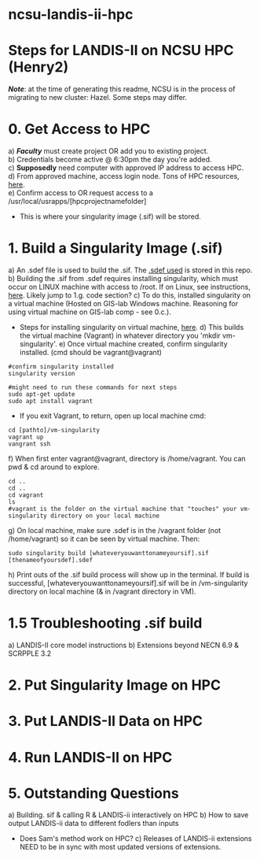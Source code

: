 # ncsu-landis-ii-hpc

# Steps for LANDIS-II on NCSU HPC (Henry2)
***Note***: at the time of generating this readme, NCSU is in the process of migrating to new cluster: Hazel. Some steps may differ.
# 0. Get Access to HPC
a) ***Faculty*** must create project OR add you to existing project.   
b) Credentials become active @ 6:30pm the day you're added.   
c) **Supposedly** need computer with approved IP address to access HPC.   
d) From approved machine, access login node. Tons of HPC resources, [here](https://hpc.ncsu.edu/main.php).  
e) Confirm access to OR request access to a /usr/local/usrapps/[hpcprojectnamefolder]  
  * This is where your singularity image (.sif) will be stored.  
# 1. Build a Singularity Image (.sif)
a) An .sdef file is used to build the .sif. The [.sdef used](https://github.com/kejones8/ncsu-landis-ii-hpc/blob/main/working_hpc_landis-ii.sdef) is stored in this repo.   
b) Building the .sif from .sdef requires installing singularity, which must occur on LINUX machine with access to /root.  If on Linux, see instructions, [here](https://docs.sylabs.io/guides/3.5/admin-guide/installation.html#installation-on-linux). Likely jump to 1.g. code section? 
c) To do this, installed singularity on a virtual machine (Hosted on GIS-lab Windows machine. Reasoning for using virtual machine on GIS-lab comp - see 0.c.).
* Steps for installing singularity on virtual machine, [here](https://docs.sylabs.io/guides/3.5/admin-guide/installation.html#singularity-vagrant-box).
d) This builds the virtual machine (Vagrant) in whatever directory you 'mkdir vm-singularity'.
e) Once virtual machine created, confirm singularity installed. (cmd should be vagrant@vagrant)

```
#confirm singularity installed 
singularity version

#might need to run these commands for next steps
sudo apt-get update
sudo apt install vagrant
```
* If you exit Vagrant, to return, open up local machine cmd:

 ```
 cd [pathto]/vm-singularity
 vagrant up
 vangrant ssh
 ```
   
f) When first enter vagrant@vagrant, directory is /home/vagrant. You can pwd & cd around to explore. 
```
cd ..
cd .. 
cd vagrant 
ls
#vagrant is the folder on the virtual machine that "touches" your vm-singularity directory on your local machine

```
g) On local machine, make sure .sdef is in the /vagrant folder (not /home/vagrant) so it can be seen by virtual machine. Then: 

```
sudo singularity build [whateveryouwanttonameyoursif].sif [thenameofyoursdef].sdef

```
 h) Print outs of the .sif build process will show up in the terminal. If build is successful, [whateveryouwanttonameyoursif].sif will be in /vm-singularity directory on local machine (& in /vagrant directory in VM). 
 
# 1.5 Troubleshooting .sif build
a) LANDIS-II core model instructions
b) Extensions beyond NECN 6.9 & SCRPPLE 3.2

# 2. Put Singularity Image on HPC

# 3. Put LANDIS-II Data on HPC

# 4. Run LANDIS-II on HPC

# 5. Outstanding Questions

a) Building. sif & calling R & LANDIS-ii interactively on HPC
b) How to save output LANDIS-ii data to different fodlers than inputs
* Does Sam's method work on HPC?
c) Releases of LANDIS-ii extensions NEED to be in sync with most updated versions of extensions. 


